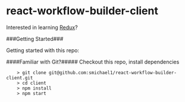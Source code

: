 # react-workflow-builder-client

Interested in learning [Redux](https://www.udemy.com/react-redux/)?

###Getting Started###

Getting started with this repo:

####Familiar with Git?#####
Checkout this repo, install dependencies

```
	> git clone git@github.com:smichael1/react-workflow-builder-client.git
	> cd client
	> npm install
	> npm start
```
